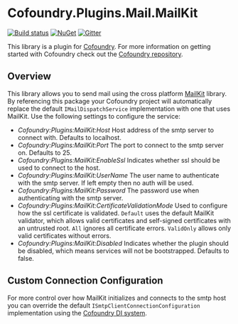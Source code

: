 # Cofoundry.Plugins.Mail.MailKit

[![Build status](https://ci.appveyor.com/api/projects/status/2lfyem84399nrwfi?svg=true)](https://ci.appveyor.com/project/Cofoundry/cofoundry-plugins-mail-mailkit)
[![NuGet](https://img.shields.io/nuget/v/Cofoundry.Plugins.Mail.MailKit.svg)](https://www.nuget.org/packages/Cofoundry.Plugins.Mail.MailKit/)
[![Gitter](https://img.shields.io/gitter/room/cofoundry-cms/cofoundry.svg)](https://gitter.im/cofoundry-cms/cofoundry)


This library is a plugin for [Cofoundry](https://www.cofoundry.org). For more information on getting started with Cofoundry check out the [Cofoundry repository](https://github.com/cofoundry-cms/cofoundry).

## Overview

This library allows you to send mail using the cross platform [MailKit](https://github.com/jstedfast/MailKit) library. By referencing this package your Cofoundry project will automatically replace the default `IMailDispatchService` implementation with one that uses MailKit. Use the following settings to configure the service:

- *Cofoundry:Plugins:MailKit:Host* Host address of the smtp server to connect with. Defaults to localhost.
- *Cofoundry:Plugins:MailKit:Port* The port to connect to the smtp server on. Defaults to 25.
- *Cofoundry:Plugins:MailKit:EnableSsl* Indicates whether ssl should be used to connect to the host.
- *Cofoundry:Plugins:MailKit:UserName* The user name to authenticate with the smtp server. If left empty then no auth will be used.
- *Cofoundry:Plugins:MailKit:Password* The password use when authenticating with the smtp server.
- *Cofoundry:Plugins:MailKit:CertificateValidationMode* Used to configure how the ssl certificate is validated. `Default` uses the default MailKit validator, which allows valid certificates and self-signed certificates with an untrusted root. `All` ignores all certificate errors. `ValidOnly` allows only valid certificates without errors.
- *Cofoundry:Plugins:MailKit:Disabled* Indicates whether the plugin should be disabled, which means services will not be bootstrapped. Defaults to false.


## Custom Connection Configuration

For more control over how MailKit initializes and connects to the smtp host you can override the default `ISmtpClientConnectionConfiguration` implementation using the [Cofoundry DI system](https://github.com/cofoundry-cms/cofoundry/wiki/Dependency-Injection#overriding-registrations).